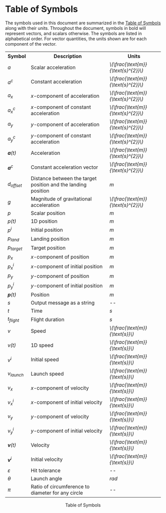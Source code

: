 # Table of Symbols

The symbols used in this document are summarized in the [Table of Symbols](#Table:ToS) along with their units. Throughout the document, symbols in bold will represent vectors, and scalars otherwise. The symbols are listed in alphabetical order. For vector quantities, the units shown are for each component of the vector.

<div id="Table:ToS">
    <table class="table"> <!-- class not needed-->
    <tr>
        <th>Symbol</th>
        <th>Description</th>
        <th>Units</th>
    </tr>
    <tr>
        <td><em>a</em></td>
        <td>Scalar acceleration</td>
        <td><em>\(\frac{\text{m}}{\text{s}^{2}}\)</em></td>
    </tr>
    <tr>
        <td><em>a<sup>c</sup></em></td>
        <td>Constant acceleration</td>
        <td><em>\(\frac{\text{m}}{\text{s}^{2}}\)</em></td>
    </tr>
    <tr>
        <td><em>a<sub>x</sub></em></td>
        <td><em>x</em>-component of acceleration</td>
        <td><em>\(\frac{\text{m}}{\text{s}^{2}}\)</em></td>
    </tr>
    <tr>
        <td><em>a<sub>x</sub><sup>c</sup></em></td>
        <td><em>x</em>-component of constant acceleration</td>
        <td><em>\(\frac{\text{m}}{\text{s}^{2}}\)</em></td>
    </tr>
    <tr>
        <td><em>a<sub>y</sub></em></td>
        <td><em>y</em>-component of acceleration</td>
        <td><em>\(\frac{\text{m}}{\text{s}^{2}}\)</em></td>
    </tr>
    <tr>
        <td><em>a<sub>y</sub><sup>c</sup></em></td>
        <td><em>y</em>-component of constant acceleration</td>
        <td><em>\(\frac{\text{m}}{\text{s}^{2}}\)</em></td>
    </tr>
    <tr>
        <td><em><b>a</b>(t)</em></td>
        <td>Acceleration</td>
        <td><em>\(\frac{\text{m}}{\text{s}^{2}}\)</em></td>
    </tr>
    <tr>
        <td><em><b>a</b><sup>c</sup></em></td>
        <td>Constant acceleration vector</td>
        <td><em>\(\frac{\text{m}}{\text{s}^{2}}\)</em></td>
    </tr>
    <tr>
        <td><em>d<sub>offset</sub></em></td>
        <td>
        Distance between the target position and the landing position
        </td>
        <td><em>m</em></td>
    </tr>
    <tr>
        <td><em>g</em></td>
        <td>Magnitude of gravitational acceleration</td>
        <td><em>\(\frac{\text{m}}{\text{s}^{2}}\)</em></td>
    </tr>
    <tr>
        <td><em>p</em></td>
        <td>Scalar position</td>
        <td><em>m</em></td>
    </tr>
    <tr>
        <td><em>p(t)</em></td>
        <td>1D position</td>
        <td><em>m</em></td>
    </tr>
    <tr>
        <td><em>p<sup>i</sup></em></td>
        <td>Initial position</td>
        <td><em>m</em></td>
    </tr>
    <tr>
        <td><em>p<sub>land</sub></em></td>
        <td>Landing position</td>
        <td><em>m</em></td>
    </tr>
    <tr>
        <td><em>p<sub>target</sub></em></td>
        <td>Target position</td>
        <td><em>m</em></td>
    </tr>
    <tr>
        <td><em>p<sub>x</sub></em></td>
        <td><em>x</em>-component of position</td>
        <td><em>m</em></td>
    </tr>
    <tr>
        <td><em>p<sub>x</sub><sup>i</sup></em></td>
        <td><em>x</em>-component of initial position</td>
        <td><em>m</em></td>
    </tr>
    <tr>
        <td><em>p<sub>y</sub></em></td>
        <td><em>y</em>-component of position</td>
        <td><em>m</em></td>
    </tr>
    <tr>
        <td><em>p<sub>y</sub><sup>i</sup></em></td>
        <td><em>y</em>-component of initial position</td>
        <td><em>m</em></td>
    </tr>
    <tr>
        <td><em><b>p</b>(t)</em></td>
        <td>Position</td>
        <td><em>m</em></td>
    </tr>
    <tr>
        <td><em>s</em></td>
        <td>Output message as a string</td>
        <td>--</td>
    </tr>
    <tr>
        <td><em>t</em></td>
        <td>Time</td>
        <td><em>s</em></td>
    </tr>
    <tr>
        <td><em>t<sub>flight</sub></em></td>
        <td>Flight duration</td>
        <td><em>s</em></td>
    </tr>
    <tr>
        <td><em>v</em></td>
        <td>Speed</td>
        <td><em>\(\frac{\text{m}}{\text{s}}\)</em></td>
    </tr>
    <tr>
        <td><em>v(t)</em></td>
        <td>1D speed</td>
        <td><em>\(\frac{\text{m}}{\text{s}}\)</em></td>
    </tr>
    <tr>
        <td><em>v<sup>i</sup></em></td>
        <td>Initial speed</td>
        <td><em>\(\frac{\text{m}}{\text{s}}\)</em></td>
    </tr>
    <tr>
        <td><em>v<sub>launch</sub></em></td>
        <td>Launch speed</td>
        <td><em>\(\frac{\text{m}}{\text{s}}\)</em></td>
    </tr>
    <tr>
        <td><em>v<sub>x</sub></em></td>
        <td><em>x</em>-component of velocity</td>
        <td><em>\(\frac{\text{m}}{\text{s}}\)</em></td>
    </tr>
    <tr>
        <td><em>v<sub>x</sub><sup>i</sup></em></td>
        <td><em>x</em>-component of initial velocity</td>
        <td><em>\(\frac{\text{m}}{\text{s}}\)</em></td>
    </tr>
    <tr>
        <td><em>v<sub>y</sub></em></td>
        <td><em>y</em>-component of velocity</td>
        <td><em>\(\frac{\text{m}}{\text{s}}\)</em></td>
    </tr>
    <tr>
        <td><em>v<sub>y</sub><sup>i</sup></em></td>
        <td><em>y</em>-component of initial velocity</td>
        <td><em>\(\frac{\text{m}}{\text{s}}\)</em></td>
    </tr>
    <tr>
        <td><em><b>v</b>(t)</em></td>
        <td>Velocity</td>
        <td><em>\(\frac{\text{m}}{\text{s}}\)</em></td>
    </tr>
    <tr>
        <td><em><b>v</b><sup>i</sup></em></td>
        <td>Initial velocity</td>
        <td><em>\(\frac{\text{m}}{\text{s}}\)</em></td>
    </tr>
    <tr>
        <td><em>ε</em></td>
        <td>Hit tolerance</td>
        <td>--</td>
    </tr>
    <tr>
        <td><em>θ</em></td>
        <td>Launch angle</td>
        <td><em>rad</em></td>
    </tr>
    <tr>
        <td><em>π</em></td>
        <td>Ratio of circumference to diameter for any circle</td>
        <td>--</td>
    </tr>
    </table>
    <p align="center">Table of Symbols</p>
</div>
